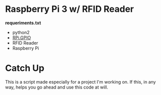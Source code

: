 # Raspberry Pi 3 w/ RFID Reader

<b>requeriments.txt</b> <br>
<ul>
  <li>python2</li>
  <li><a href="https://github.com/lthiery/SPI-Py.git#egg=spi-pi
">RPi.GPIO</a></li>
  <li>RFID Reader</li>
  <li>Raspberry Pi</li>
</ul>


# Catch Up
This is a script made especially for a project I'm working on. If this, in any way, helps you go ahead and use this code at will.

